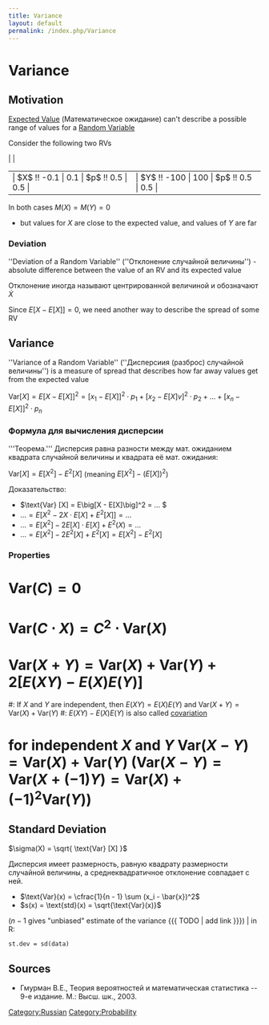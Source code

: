 ```yaml
---
title: Variance
layout: default
permalink: /index.php/Variance
---
```


# Variance

## Motivation
[Expected Value](Expected_Value) (Математическое ожидание) can't describe a possible range of values for a [Random Variable](Random_Variable)

Consider the following two RVs

<table>
<tr>
<td>
|   $X$ !! -0.1  |  0.1  |   $p$ !!  0.5  |  0.5 |</td> |<td>
|   $Y$ !! -100  |  100  |   $p$ !!  0.5  |  0.5 |</td> |</tr>
</table>

In both cases $M(X) = M(Y) = 0$
- but values for $X$ are close to the expected value, and values of $Y$ are far


### Deviation
''Deviation of a Random Variable'' (''Отклонение случайной величины'') - absolute difference between the value of an RV and its expected value

Отклонение иногда называют центрированной величиной и обозначают $\dot{X}$

Since $E\big[X - E[X] \big] = 0$, we need another way to describe the spread of some RV


## Variance
''Variance of a Random Variable'' (''Дисперсиия (разброс) случайной величины'') is a measure of spread that describes how far away values get from the expected value

$\text{Var}[X] = E \big[X - E[X] \big]^2 = \big[x_1 - E[X] \big]^2 \cdot p_1 + \big[x_2 - E[X] v]^2 \cdot p_2 + ... + \big[x_n - E[X] \big]^2 \cdot p_n$


### Формула для вычисления дисперсии
'''Теорема.''' Дисперсия равна разности между мат. ожиданием квадрата случайной величины и квадрата её мат. ожидания:

$\text{Var}[X] = E[X^2] - E^2[X]$ (meaning $E[X^2] - (E[X])^2$)

Доказательство: 
- $\text{Var} [X] = E\big[X - E[X]\big]^2 = ... $
- $... = E\big[X^2 - 2X \cdot E[X] + E^2 [X]\big] = ...$
- $... = E[X^2] - 2E[X] \cdot E[X] + E^2(X) = ...$
- $... = E[X^2] - 2E^2[X] + E^2[X] = E[X^2] - E^2[X]$


### Properties
# $\text{Var}(C) = 0$
# $\text{Var}(C \cdot X) = C^2 \cdot \text{Var}(X)$
# $\text{Var}(X + Y) = \text{Var}(X) + \text{Var}(Y) + 2[E(XY) - E(X)E(Y)]$
#: If $X$ and $Y$ are independent, then $E(XY) = E(X)E(Y)$ and $\text{Var}(X + Y) = \text{Var}(X) + \text{Var}(Y)$
#: $E(XY) - E(X)E(Y)$ is also called [covariation](Корреляция#Ковариация)
# for independent $X$ and $Y$ $\text{Var}(X - Y) = \text{Var}(X) + \text{Var}(Y)$ ($\text{Var}(X - Y) = \text{Var}(X + (-1) Y) = \text{Var}(X) + (-1)^2 \text{Var}(Y)$)


## Standard Deviation
$\sigma(X) = \sqrt{ \text{Var} [X] }$


Дисперсия имеет размерность, равную квадрату размерности случайной величины, а среднеквадратичное отклонение совпадает с ней. 

- $\text{Var}(x) = \cfrac{1}{n - 1} \sum (x_i - \bar{x})^2$
- $s(x) = \text{std}(x) = \sqrt{\text{Var}(x)}$

($n - 1$ gives "unbiased" estimate of the variance {{{ TODO |  add link }}}) |
in R: 
```text only
st.dev = sd(data)
```


## Sources
- Гмурман В.Е., Теория вероятностей и математическая статистика -- 9-е издание. М.: Высш. шк., 2003.

[Category:Russian](Category_Russian)
[Category:Probability](Category_Probability)